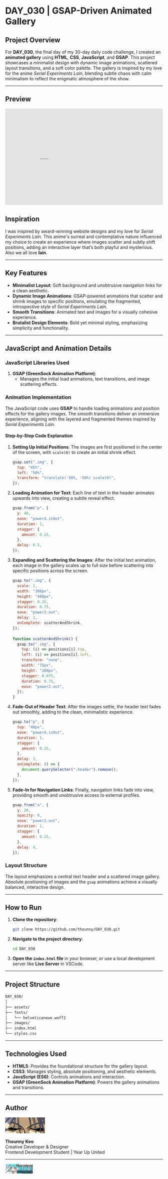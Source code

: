 # DAY_030 | GSAP-Driven Animated Gallery

## Project Overview

For **DAY_030**, the final day of my 30-day daily code challenge, I created an **animated gallery** using **HTML**, **CSS**, **JavaScript**, and **GSAP**. This project showcases a minimalist design with dynamic image animations, scattered layout transitions, and a soft color palette. The gallery is inspired by my love for the anime *Serial Experiments Lain*, blending subtle chaos with calm minimalism to reflect the enigmatic atmosphere of the show.

---

## Preview

![DAY_030_1](./assets/DAY_030.gif)

## Inspiration

I was inspired by award-winning website designs and my love for *Serial Experiments Lain*. This anime's surreal and contemplative nature influenced my choice to create an experience where images scatter and subtly shift positions, adding an interactive layer that’s both playful and mysterious. Also we all love **lain**.

---

## Key Features

- **Minimalist Layout**: Soft background and unobtrusive navigation links for a clean aesthetic.
- **Dynamic Image Animations**: GSAP-powered animations that scatter and shrink images to specific positions, emulating the fragmented, introspective style of *Serial Experiments Lain*.
- **Smooth Transitions**: Animated text and images for a visually cohesive experience.
- **Brutalist Design Elements**: Bold yet minimal styling, emphasizing simplicity and functionality.

---

## JavaScript and Animation Details

### JavaScript Libraries Used

1. **GSAP (GreenSock Animation Platform)**:
   - Manages the initial load animations, text transitions, and image scattering effects.

### Animation Implementation

The JavaScript code uses **GSAP** to handle loading animations and position effects for the gallery images. The smooth transitions deliver an immersive experience, aligning with the layered and fragmented themes inspired by *Serial Experiments Lain*.

#### Step-by-Step Code Explanation

1. **Setting Up Initial Positions**:
   The images are first positioned in the center of the screen, with `scale(0)` to create an initial shrink effect.

   ```javascript
   gsap.set(".img", {
     top: "45%",
     left: "50%",
     transform: "translate(-50%, -50%) scale(0)",
   });
   ```

2. **Loading Animation for Text**:
   Each line of text in the header animates upwards into view, creating a subtle reveal effect.

   ```javascript
   gsap.from("p", {
     y: 40,
     ease: "power4.inOut",
     duration: 1,
     stagger: {
       amount: 0.15,
     },
     delay: 0.5,
   });
   ```

3. **Expanding and Scattering the Images**:
   After the initial text animation, each image in the gallery scales up to full size before scattering into specific positions across the screen.

   ```javascript
   gsap.to(".img", {
     scale: 1,
     width: "300px",
     height: "400px",
     stagger: 0.15,
     duration: 0.75,
     ease: "power2.out",
     delay: 1,
     onComplete: scatterAndShrink,
   });

   function scatterAndShrink() {
     gsap.to(".img", {
       top: (i) => positions[i].top,
       left: (i) => positions[i].left,
       transform: "none",
       width: "75px",
       height: "100px",
       stagger: 0.075,
       duration: 0.75,
       ease: "power2.out",
     });
   }
   ```

4. **Fade-Out of Header Text**:
   After the images settle, the header text fades out smoothly, adding to the clean, minimalistic experience.

   ```javascript
   gsap.to("p", {
     top: "40px",
     ease: "power4.inOut",
     duration: 1,
     stagger: {
       amount: 0.15,
     },
     delay: 3,
     onComplete: () => {
       document.querySelector(".header").remove();
     },
   });
   ```

5. **Fade-In for Navigation Links**:
   Finally, navigation links fade into view, providing smooth and unobtrusive access to external profiles.

   ```javascript
   gsap.from("a", {
     y: 20,
     opacity: 0,
     ease: "power2.out",
     duration: 1,
     stagger: {
       amount: 0.15,
     },
     delay: 4,
   });
   ```

### Layout Structure

The layout emphasizes a central text header and a scattered image gallery. Absolute positioning of images and the `gsap` animations achieve a visually balanced, interactive design.

---

## How to Run

1. **Clone the repository**:
   ```bash
   git clone https://github.com/thounny/DAY_030.git
   ```

2. **Navigate to the project directory**:
   ```bash
   cd DAY_030
   ```

3. **Open the `index.html` file** in your browser, or use a local development server like **Live Server** in VSCode.

---

## Project Structure

```bash
DAY_030/
│
├── assets/
├── fonts/
│   └── helveticaneue.woff2
├── images/
├── index.html
└── styles.css
```

---

## Technologies Used

- **HTML5**: Provides the foundational structure for the gallery layout.
- **CSS3**: Manages styling, absolute positioning, and aesthetic elements.
- **JavaScript (ES6)**: Controls animations and interaction.
- **GSAP (GreenSock Animation Platform)**: Powers the gallery animations and transitions.

---

## Author

![Logo](./assets/index_dwn.gif)

**Thounny Keo**  
Creative Developer & Designer  
Frontend Development Student | Year Up United

---

![Miku](./assets/miku.gif)